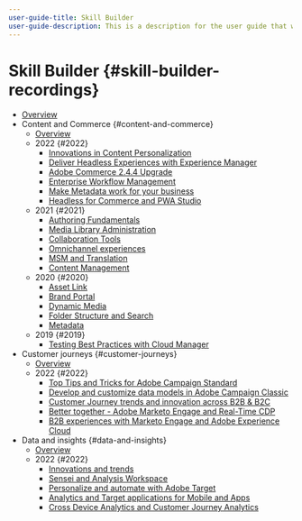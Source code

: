 ```yaml
---
user-guide-title: Skill Builder
user-guide-description: This is a description for the user guide that will be displayed on the landing page.
---
```


# Skill Builder {#skill-builder-recordings}

+ [Overview](overview.md)
+ Content and Commerce {#content-and-commerce}
  + [Overview](content-and-commerce/overview.md)
  + 2022 {#2022}
    + [Innovations in Content Personalization](content-and-commerce/2022/content-perosonalization.md)
    + [Deliver Headless Experiences with Experience Manager](content-and-commerce/2022/headless.md)
    + [Adobe Commerce 2.4.4 Upgrade](content-and-commerce/2022/commerce-upgrade.md)
    + [Enterprise Workflow Management](content-and-commerce/2022/workflow.md)
    + [Make Metadata work for your business](content-and-commerce/2022/metadata.md)
    + [Headless for Commerce and PWA Studio](content-and-commerce/2022/headless-pwa.md)
  + 2021 {#2021}
    + [Authoring Fundamentals](content-and-commerce/2021/authoring-fundamentals.md)
    + [Media Library Administration](content-and-commerce/2021/media-library-administration.md)
    + [Collaboration Tools](content-and-commerce/2021/collaboration-tools.md)
    + [Omnichannel experiences](content-and-commerce/2021/omnichannel-experiences.md)
    + [MSM and Translation](content-and-commerce/2021/multi-site-management-web-translation.md)
    + [Content Management](content-and-commerce/2021/traditional-headless-content-management.md)
  + 2020 {#2020}
    + [Asset Link](content-and-commerce/2020/asset-link.md)
    + [Brand Portal](content-and-commerce/2020/brand-portal.md)
    + [Dynamic Media](content-and-commerce/2020/dynamic-media.md)
    + [Folder Structure and Search](content-and-commerce/2020/folder-structure-search.md)
    + [Metadata](content-and-commerce/2020/metadata.md)
  + 2019 {#2019}
    + [Testing Best Practices with Cloud Manager](content-and-commerce/2019/cloud-manager-testing.md)
+ Customer journeys {#customer-journeys}
  + [Overview](customer-journeys/overview.md)
  + 2022 {#2022}
    + [Top Tips and Tricks for Adobe Campaign Standard](customer-journeys/2022/tips-and-tricks.md)
    + [Develop and customize data models in Adobe Campaign Classic](customer-journeys/2022/data-models.md)
    + [Customer Journey trends and innovation across B2B & B2C](customer-journeys/2022/keynote.md)
    + [Better together - Adobe Marketo Engage and Real-Time CDP](customer-journeys/2022/b2b-campaigns.md)
    + [B2B experiences with Marketo Engage and Adobe Experience Cloud](customer-journeys/2022/b2b-experiences.md)
+ Data and insights {#data-and-insights}
  + [Overview](data-and-insights/overview.md)
  + 2022 {#2022}
    + [Innovations and trends](data-and-insights/2022/innovations.md)
    + [Sensei and Analysis Workspace](data-and-insights/2022/sensei.md)
    + [Personalize and automate with Adobe Target](data-and-insights/2022/personalize.md)
    + [Analytics and Target applications for Mobile and Apps](data-and-insights/2022/mobile-and-apps.md)
    + [Cross Device Analytics and Customer Journey Analytics](data-and-insights/2022/cross-device-analytics.md)

<!--    + [Adobe Campaign Classic V7 vs V8](customer-journeys/2022/classic-v7-vs-v8.md) -->
